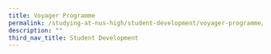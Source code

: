 ```yaml
---
title: Voyager Programme
permalink: /studying-at-nus-high/student-development/voyager-programme/
description: ""
third_nav_title: Student Development
---
```

